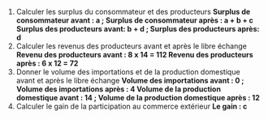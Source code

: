 1) Calculer les surplus du consommateur et des producteurs
**Surplus de consommateur avant : a ; Surplus de consommateur après : a + b + c 
Surplus des producteurs avant: b + d ; Surplus des producteurs après: d**
3) Calculer les revenus des producteurs avant et après le libre échange
**Revenu des producteurs avant : 8 x 14 = 112
Revenu des producteurs après :  6 x 12 = 72**
5) Donner le volume des importations et de la production domestique avant et après le libre échange
**Volume des importations avant : 0 ; Volume des importations après : 4
Volume de la production domestique avant : 14
 ; Volume de la production domestique après : 12**
7) Calculer le gain de la participation au commerce extérieur
**Le gain : c**
